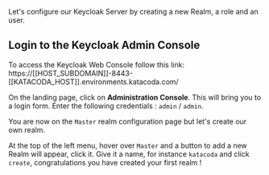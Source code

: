 Let's configure our Keycloak Server by creating a new Realm, a role and an user.

## Login to the Keycloak Admin Console

To access the Keycloak Web Console follow this link: https://[[HOST_SUBDOMAIN]]-8443-[[KATACODA_HOST]].environments.katacoda.com/

On the landing page, click on **Administration Console**. This will bring you to a login form. Enter the following credentials : `admin` / `admin`.

You are now on the `Master` realm configuration page but let's create our own realm. 

At the top of the left menu, hover over `Master` and a button to add a new Realm will appear, click it.
Give it a name, for instance `katacoda` and click `create`, congratulations you have created your first realm !



